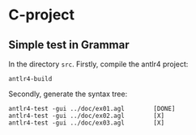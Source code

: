 # C-project

## Simple test in Grammar
In the directory `src`. Firstly, compile the antlr4 project:
```
antlr4-build
```
Secondly, generate the syntax tree: 
```
antlr4-test -gui ../doc/ex01.agl        [DONE]
antlr4-test -gui ../doc/ex02.agl        [X]
antlr4-test -gui ../doc/ex03.agl        [X]
```